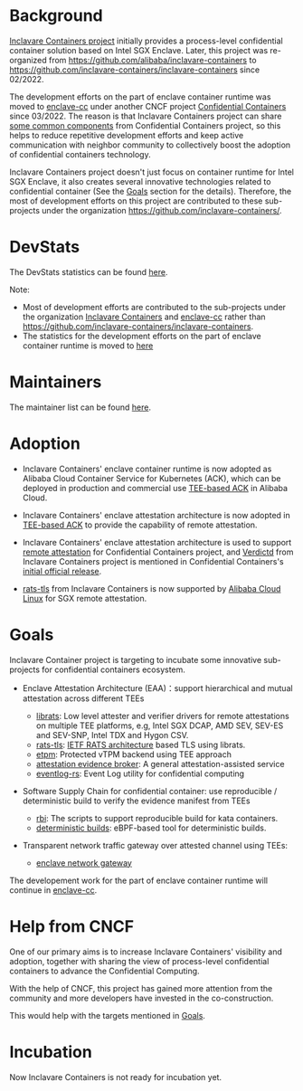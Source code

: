 # Background

[Inclavare Containers project](https://github.com/inclavare-containers/) initially provides a process-level confidential container solution based on Intel SGX Enclave. Later, this project was re-organized from https://github.com/alibaba/inclavare-containers to https://github.com/inclavare-containers/inclavare-containers since 02/2022.

The development efforts on the part of enclave container runtime was moved to [enclave-cc](https://github.com/confidential-containers/enclave-cc) under another CNCF project [Confidential Containers](https://github.com/confidential-containers) since 03/2022. The reason is that Inclavare Containers project can share [some common components](https://github.com/confidential-containers/enclave-cc/blob/main/docs/design.md#architecture) from Confidential Containers project, so this helps to reduce repetitive development efforts and keep active communication with neighbor community to collectively boost the adoption of confidential containers technology.

Inclavare Containers project doesn't just focus on container runtime for Intel SGX Enclave, it also creates several innovative technologies related to confidential container (See the [Goals](#goals) section for the details). Therefore, the most of development efforts on this project are contributed to these sub-projects under the organization https://github.com/inclavare-containers/.

# DevStats

The DevStats statistics can be found [here](https://inclavarecontainers.devstats.cncf.io/d/1/activity-repository-groups?orgId=1&from=1631030400000&to=1662652799000&var-period=d7&var-repogroups=All).

Note: 
- Most of development efforts are contributed to the sub-projects under the organization [Inclavare Containers](https://github.com/inclavare-containers/) and [enclave-cc](https://github.com/confidential-containers/enclave-cc) rather than https://github.com/inclavare-containers/inclavare-containers.
- The statistics for the development efforts on the part of enclave container runtime is moved to [here](https://github.com/confidential-containers/enclave-cc/graphs/contributors?from=2022-03-01&to=2022-11-08&type=c)

# Maintainers

The maintainer list can be found [here](https://github.com/inclavare-containers/inclavare-containers/blob/master/MAINTAINERS.md).

# Adoption

- Inclavare Containers' enclave container runtime is now adopted as Alibaba Cloud Container Service for Kubernetes (ACK), which can be deployed in production and commercial use [TEE-based ACK](https://www.alibabacloud.com/help/en/container-service-for-kubernetes/latest/deploy-confidential-containers-in-tee-based-ack-clusters#section-fld-vni-wnc) in Alibaba Cloud.

- Inclavare Containers' enclave attestation architecture is now adopted in [TEE-based ACK](https://www.alibabacloud.com/help/en/container-service-for-kubernetes/latest/use-confidential-containers-to-implement-remote-attestation-in-tee-based-ack-clusters) to provide the capability of remote attestation.

- Inclavare Containers' enclave attestation architecture is used to support [remote attestation](https://github.com/confidential-containers/attestation-agent/tree/main/src/kbc_modules/eaa_kbc) for Confidential Containers project, and [Verdictd](https://github.com/inclavare-containers/verdictd) from Inclavare Containers project is mentioned in Confidential Containers's [initial official release](https://github.com/confidential-containers/documentation/blob/main/releases/v0.1.0.md#limitations).

- [rats-tls](https://github.com/inclavare-containers/rats-tls) from Inclavare Containers is now supported by [Alibaba Cloud Linux](https://help.aliyun.com/document_detail/411687.html) for SGX remote attestation.

# Goals

Inclavare Container project is targeting to incubate some innovative sub-projects for confidential containers ecosystem.

- Enclave Attestation Architecture (EAA)：support hierarchical and mutual attestation across different TEEs
  - [librats](https://github.com/inclavare-containers/librats): Low level attester and verifier drivers for remote attestations on multiple TEE platforms, e.g, Intel SGX DCAP, AMD SEV, SEV-ES and SEV-SNP, Intel TDX and Hygon CSV.
  - [rats-tls](https://github.com/inclavare-containers/rats-tls): [IETF RATS architecture](https://datatracker.ietf.org/wg/rats/about/) based TLS using librats.
  - [etpm](https://github.com/inclavare-containers/etpm): Protected vTPM backend using TEE approach
  - [attestation evidence broker](https://github.com/inclavare-containers/attestation-evidence-broker): A general attestation-assisted service
  - [eventlog-rs](https://github.com/inclavare-containers/eventlog-rs): Event Log utility for confidential computing

- Software Supply Chain for confidential container: use reproducible / deterministic build to verify the evidence manifest from TEEs
  - [rbi](https://github.com/inclavare-containers/rbi): The scripts to support reproducible build for kata containers.
  - [deterministic builds](https://github.com/inclavare-containers/deterministic-builds): eBPF-based tool for deterministic builds.

- Transparent network traffic gateway over attested channel using TEEs:
  - [enclave network gateway](https://github.com/inclavare-containers/enclave-network-gateway)
 
The developement work for the part of enclave container runtime will continue in [enclave-cc](https://github.com/confidential-containers/enclave-cc).

# Help from CNCF

One of our primary aims is to increase Inclavare Containers' visibility and adoption, together with sharing the view of process-level confidential containers to advance the Confidential Computing.

With the help of CNCF, this project has gained more attention from the community and more developers have invested in the co-construction.

This would help with the targets mentioned in [Goals](#goals).

# Incubation

Now Inclavare Containers is not ready for incubation yet.
